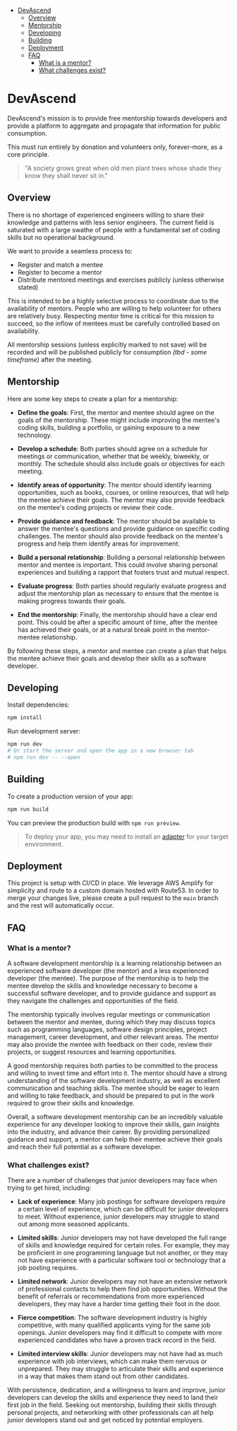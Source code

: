 - [DevAscend](#devascend)
  - [Overview](#overview)
  - [Mentorship](#mentorship)
  - [Developing](#developing)
  - [Building](#building)
  - [Deployment](#deployment)
  - [FAQ](#faq)
    - [What is a mentor?](#what-is-a-mentor)
    - [What challenges exist?](#what-challenges-exist)

# DevAscend

DevAscend's mission is to provide free mentorship towards developers and provide a platform to aggregate and propagate that information for public consumption.

This must run entirely by donation and volunteers only, forever-more, as a core principle.

> "A society grows great when old men plant trees whose shade they know they shall never sit in."

## Overview

There is no shortage of experienced engineers willing to share their knowledge and patterns with less senior engineers. The current field is saturated with a large swathe of people with a fundamental set of coding skills but no operational background.

We want to provide a seamless process to:
- Register and match a mentee
- Register to become a mentor
- Distribute mentored meetings and exercises publicly (unless otherwise stated)

This is intended to be a highly selective process to coordinate due to the availability of mentors. People who are willing to help volunteer for others are relatively busy. Respecting mentor time is critical for this mission to succeed, so the inflow of mentees must be carefully controlled based on availability.

All mentorship sessions (unless explicitly marked to not save) will be recorded and will be published publicly for consumption *(tbd - some timeframe)* after the meeting.

## Mentorship

Here are some key steps to create a plan for a mentorship:

- **Define the goals**: First, the mentor and mentee should agree on the goals of the mentorship. These might include improving the mentee's coding skills, building a portfolio, or gaining exposure to a new technology.

- **Develop a schedule**: Both parties should agree on a schedule for meetings or communication, whether that be weekly, biweekly, or monthly. The schedule should also include goals or objectives for each meeting.

- **Identify areas of opportunity**: The mentor should identify learning opportunities, such as books, courses, or online resources, that will help the mentee achieve their goals. The mentor may also provide feedback on the mentee's coding projects or review their code.

- **Provide guidance and feedback**: The mentor should be available to answer the mentee's questions and provide guidance on specific coding challenges. The mentor should also provide feedback on the mentee's progress and help them identify areas for improvement.

- **Build a personal relationship**: Building a personal relationship between mentor and mentee is important. This could involve sharing personal experiences and building a rapport that fosters trust and mutual respect.

- **Evaluate progress**: Both parties should regularly evaluate progress and adjust the mentorship plan as necessary to ensure that the mentee is making progress towards their goals.

- **End the mentorship**: Finally, the mentorship should have a clear end point. This could be after a specific amount of time, after the mentee has achieved their goals, or at a natural break point in the mentor-mentee relationship.

By following these steps, a mentor and mentee can create a plan that helps the mentee achieve their goals and develop their skills as a software developer.

## Developing

Install dependencies:
```bash
npm install
```

Run development server:
```bash
npm run dev
# Or start the server and open the app in a new browser tab
# npm run dev -- --open
```

## Building

To create a production version of your app:

```bash
npm run build
```

You can preview the production build with `npm run preview`.

> To deploy your app, you may need to install an [adapter](https://kit.svelte.dev/docs/adapters) for your target environment.

## Deployment

This project is setup with CI/CD in place. We leverage AWS Amplify for simplicity and route to a custom domain hosted with Route53.
In order to merge your changes live, please create a pull request to the `main` branch and the rest will automatically occur.

## FAQ

### What is a mentor?

A software development mentorship is a learning relationship between an experienced software developer (the mentor) and a less experienced developer (the mentee). The purpose of the mentorship is to help the mentee develop the skills and knowledge necessary to become a successful software developer, and to provide guidance and support as they navigate the challenges and opportunities of the field.

The mentorship typically involves regular meetings or communication between the mentor and mentee, during which they may discuss topics such as programming languages, software design principles, project management, career development, and other relevant areas. The mentor may also provide the mentee with feedback on their code, review their projects, or suggest resources and learning opportunities.

A good mentorship requires both parties to be committed to the process and willing to invest time and effort into it. The mentor should have a strong understanding of the software development industry, as well as excellent communication and teaching skills. The mentee should be eager to learn and willing to take feedback, and should be prepared to put in the work required to grow their skills and knowledge.

Overall, a software development mentorship can be an incredibly valuable experience for any developer looking to improve their skills, gain insights into the industry, and advance their career. By providing personalized guidance and support, a mentor can help their mentee achieve their goals and reach their full potential as a software developer.

### What challenges exist?

There are a number of challenges that junior developers may face when trying to get hired, including:

- **Lack of experience**: Many job postings for software developers require a certain level of experience, which can be difficult for junior developers to meet. Without experience, junior developers may struggle to stand out among more seasoned applicants.

- **Limited skills**: Junior developers may not have developed the full range of skills and knowledge required for certain roles. For example, they may be proficient in one programming language but not another, or they may not have experience with a particular software tool or technology that a job posting requires.

- **Limited network**: Junior developers may not have an extensive network of professional contacts to help them find job opportunities. Without the benefit of referrals or recommendations from more experienced developers, they may have a harder time getting their foot in the door.

- **Fierce competition**: The software development industry is highly competitive, with many qualified applicants vying for the same job openings. Junior developers may find it difficult to compete with more experienced candidates who have a proven track record in the field.

- **Limited interview skills**: Junior developers may not have had as much experience with job interviews, which can make them nervous or unprepared. They may struggle to articulate their skills and experience in a way that makes them stand out from other candidates.

With persistence, dedication, and a willingness to learn and improve, junior developers can develop the skills and experience they need to land their first job in the field. Seeking out mentorship, building their skills through personal projects, and networking with other professionals can all help junior developers stand out and get noticed by potential employers.
